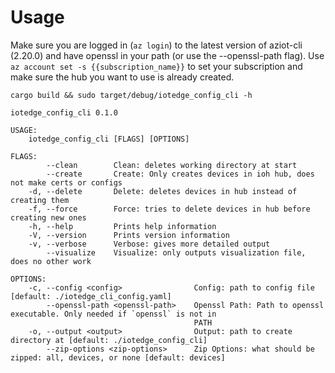 # Usage
Make sure you are logged in (`az login`) to the latest version of aziot-cli (2.20.0) and have openssl in your path (or use the --openssl-path flag). Use `az account set -s {{subscription_name}}` to set your subscription and make sure the hub you want to use is already created.

`cargo build && sudo target/debug/iotedge_config_cli -h`
```
iotedge_config_cli 0.1.0

USAGE:
    iotedge_config_cli [FLAGS] [OPTIONS]

FLAGS:
        --clean        Clean: deletes working directory at start
        --create       Create: Only creates devices in ioh hub, does not make certs or configs
    -d, --delete       Delete: deletes devices in hub instead of creating them
    -f, --force        Force: tries to delete devices in hub before creating new ones
    -h, --help         Prints help information
    -V, --version      Prints version information
    -v, --verbose      Verbose: gives more detailed output
        --visualize    Visualize: only outputs visualization file, does no other work

OPTIONS:
    -c, --config <config>                Config: path to config file [default: ./iotedge_cli_config.yaml]
        --openssl-path <openssl-path>    Openssl Path: Path to openssl executable. Only needed if `openssl` is not in
                                         PATH
    -o, --output <output>                Output: path to create directory at [default: ./iotedge_config_cli]
        --zip-options <zip-options>      Zip Options: what should be zipped: all, devices, or none [default: devices]
```